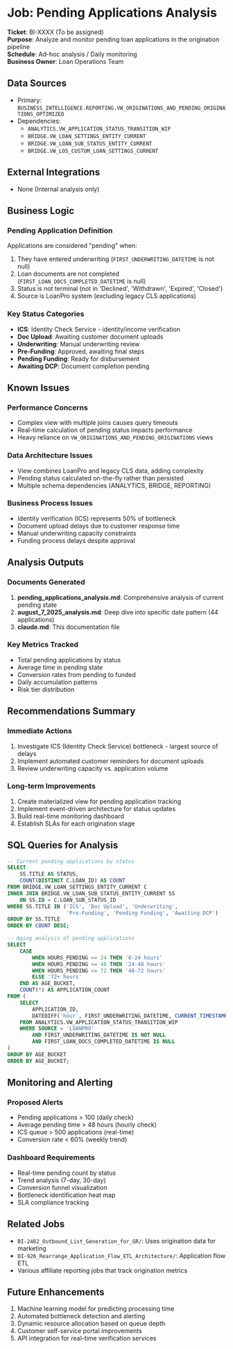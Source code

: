 # Job: Pending Applications Analysis
**Ticket**: BI-XXXX (To be assigned)  
**Purpose**: Analyze and monitor pending loan applications in the origination pipeline  
**Schedule**: Ad-hoc analysis / Daily monitoring  
**Business Owner**: Loan Operations Team  

## Data Sources
- Primary: `BUSINESS_INTELLIGENCE.REPORTING.VW_ORIGINATIONS_AND_PENDING_ORIGINATIONS_OPTIMIZED`
- Dependencies: 
  - `ANALYTICS.VW_APPLICATION_STATUS_TRANSITION_WIP`
  - `BRIDGE.VW_LOAN_SETTINGS_ENTITY_CURRENT`
  - `BRIDGE.VW_LOAN_SUB_STATUS_ENTITY_CURRENT`
  - `BRIDGE.VW_LOS_CUSTOM_LOAN_SETTINGS_CURRENT`

## External Integrations
- None (Internal analysis only)

## Business Logic
### Pending Application Definition
Applications are considered "pending" when:
1. They have entered underwriting (`FIRST_UNDERWRITING_DATETIME` is not null)
2. Loan documents are not completed (`FIRST_LOAN_DOCS_COMPLETED_DATETIME` is null)
3. Status is not terminal (not in 'Declined', 'Withdrawn', 'Expired', 'Closed')
4. Source is LoanPro system (excluding legacy CLS applications)

### Key Status Categories
- **ICS**: Identity Check Service - identity/income verification
- **Doc Upload**: Awaiting customer document uploads
- **Underwriting**: Manual underwriting review
- **Pre-Funding**: Approved, awaiting final steps
- **Pending Funding**: Ready for disbursement
- **Awaiting DCP**: Document completion pending

## Known Issues
### Performance Concerns
- Complex view with multiple joins causes query timeouts
- Real-time calculation of pending status impacts performance
- Heavy reliance on `VW_ORIGINATIONS_AND_PENDING_ORIGINATIONS` views

### Data Architecture Issues
- View combines LoanPro and legacy CLS data, adding complexity
- Pending status calculated on-the-fly rather than persisted
- Multiple schema dependencies (ANALYTICS, BRIDGE, REPORTING)

### Business Process Issues
- Identity verification (ICS) represents 50% of bottleneck
- Document upload delays due to customer response time
- Manual underwriting capacity constraints
- Funding process delays despite approval

## Analysis Outputs
### Documents Generated
1. **pending_applications_analysis.md**: Comprehensive analysis of current pending state
2. **august_7_2025_analysis.md**: Deep dive into specific date pattern (44 applications)
3. **claude.md**: This documentation file

### Key Metrics Tracked
- Total pending applications by status
- Average time in pending state
- Conversion rates from pending to funded
- Daily accumulation patterns
- Risk tier distribution

## Recommendations Summary
### Immediate Actions
1. Investigate ICS (Identity Check Service) bottleneck - largest source of delays
2. Implement automated customer reminders for document uploads
3. Review underwriting capacity vs. application volume

### Long-term Improvements
1. Create materialized view for pending application tracking
2. Implement event-driven architecture for status updates
3. Build real-time monitoring dashboard
4. Establish SLAs for each origination stage

## SQL Queries for Analysis
```sql
-- Current pending applications by status
SELECT 
    SS.TITLE AS STATUS,
    COUNT(DISTINCT C.LOAN_ID) AS COUNT
FROM BRIDGE.VW_LOAN_SETTINGS_ENTITY_CURRENT C
INNER JOIN BRIDGE.VW_LOAN_SUB_STATUS_ENTITY_CURRENT SS
    ON SS.ID = C.LOAN_SUB_STATUS_ID
WHERE SS.TITLE IN ('ICS', 'Doc Upload', 'Underwriting', 
                   'Pre-Funding', 'Pending Funding', 'Awaiting DCP')
GROUP BY SS.TITLE
ORDER BY COUNT DESC;

-- Aging analysis of pending applications
SELECT 
    CASE 
        WHEN HOURS_PENDING <= 24 THEN '0-24 hours'
        WHEN HOURS_PENDING <= 48 THEN '24-48 hours'
        WHEN HOURS_PENDING <= 72 THEN '48-72 hours'
        ELSE '72+ hours'
    END AS AGE_BUCKET,
    COUNT(*) AS APPLICATION_COUNT
FROM (
    SELECT 
        APPLICATION_ID,
        DATEDIFF('hour', FIRST_UNDERWRITING_DATETIME, CURRENT_TIMESTAMP()) AS HOURS_PENDING
    FROM ANALYTICS.VW_APPLICATION_STATUS_TRANSITION_WIP
    WHERE SOURCE = 'LOANPRO'
        AND FIRST_UNDERWRITING_DATETIME IS NOT NULL
        AND FIRST_LOAN_DOCS_COMPLETED_DATETIME IS NULL
)
GROUP BY AGE_BUCKET
ORDER BY AGE_BUCKET;
```

## Monitoring and Alerting
### Proposed Alerts
- Pending applications > 100 (daily check)
- Average pending time > 48 hours (hourly check)
- ICS queue > 500 applications (real-time)
- Conversion rate < 60% (weekly trend)

### Dashboard Requirements
- Real-time pending count by status
- Trend analysis (7-day, 30-day)
- Conversion funnel visualization
- Bottleneck identification heat map
- SLA compliance tracking

## Related Jobs
- `BI-2482_Outbound_List_Generation_for_GR/`: Uses origination data for marketing
- `DI-926_Rearrange_Application_Flow_ETL_Architecture/`: Application flow ETL
- Various affiliate reporting jobs that track origination metrics

## Future Enhancements
1. Machine learning model for predicting processing time
2. Automated bottleneck detection and alerting
3. Dynamic resource allocation based on queue depth
4. Customer self-service portal improvements
5. API integration for real-time verification services